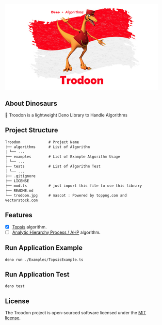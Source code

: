 ![examples](troodon.jpg)

## About Dinosaurs

🦖 Troodon is a lightweight Deno Library to Handle Algorithms

## Project Structure

    Troodon             # Project Name
    ├── algorithms      # List of Algorithm
    | └── ...
    ├── examples        # List of Example Algorithm Usage
    │ └── ...
    ├── tests           # List of Algorithm Test
    │ └── ...
    ├── .gitignore
    ├── LICENSE
    ├── mod.ts          # just import this file to use this library
    ├── README.md
    └── trodoon.jpg     # mascot : Powered by toppng.com and vectorstock.com

## Features

- [x] [Topsis](https://en.wikipedia.org/wiki/TOPSIS) algorithm.
- [ ] [Analytic Hierarchy Process / AHP](https://en.wikipedia.org/wiki/Analytic_hierarchy_process) algorithm.

## Run Application Example

    deno run ./Examples/TopsisExample.ts

## Run Application Test

    deno test

## License

The Troodon project is open-sourced software licensed under the [MIT license](LICENSE).
